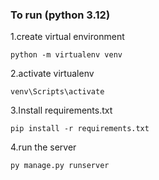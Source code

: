 ### To run (python 3.12)

1.create virtual environment
```
python -m virtualenv venv
```
2.activate virtualenv
```
venv\Scripts\activate
```
3.Install requirements.txt
```
pip install -r requirements.txt
```
4.run the server
```
py manage.py runserver
```
